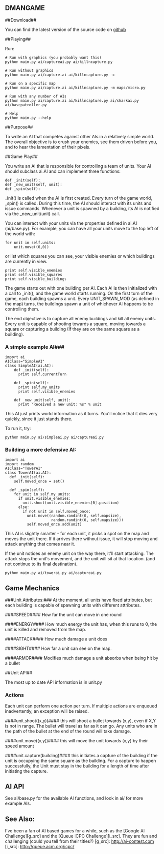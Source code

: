 DMANGAME
--------

##Download##

You can find the latest version of the source code on [github][]

[github]:http://github.com/okayzed/dmangame

##Playing##

Run:

    # Run with graphics (you probably want this)
    python main.py ai/captureai.py ai/killncapture.py

    # Run without graphics
    python main.py ai/capture.ai ai/killncapture.py -c

    # Run on a specific map
    python main.py ai/capture.ai ai/killncapture.py -m maps/micro.py

    # Run with any number of AIs
    python main.py ai/capture.ai ai/killncapture.py ai/sharkai.py ai/basepatroller.py

    # Help
    python main.py --help


##Purpose##

To write an AI that competes against other AIs in a relatively simple world.
The overall objective is to crush your enemies, see them driven before you, and
to hear the lamentation of their pixels.


##Game Play##

You write an AI that is responsible for controlling a team of
units. Your AI should subclass ai.AI and can implement three functions:

    def _init(self):
    def _new_unit(self, unit):
    def _spin(self):

_init() is called when the AI is first created. Every turn of
the game world, _spin() is called. During this time, the AI
should interact with its units and issue commands. Whenever a
unit is spawned by a building, its AI is notified via the
_new_unit(unit) call.

You can interact with your units via the properties defined
in ai.AI (ai/base.py). For example, you can have all your
units move to the top left of the world with:

    for unit in self.units:
        unit.move((0,0))

or list which squares you can see, your visible enemies or which buildings are currently in view.

    print self.visible_enemies
    print self.visible_squares
    print self.visible_buildings



The game starts out with one building per AI. Each AI is then initialized with
a call to _init(), and the game world starts running. On the first turn of the
game, each building spawns a unit. Every UNIT_SPAWN_MOD (as defined in the map)
turns, the buildings spawn a unit of whichever AI happens to be controlling
them.

The end objective is to capture all enemy buildings and kill all enemy units.
Every unit is capable of shooting towards a square, moving towards a square or
capturing a building (If they are on the same square as a building).

### A simple example AI###

    import ai
    AIClass="SimpleAI"
    class SimpleAI(ai.AI):
        def _init(self):
          print self.currentTurn

        def _spin(self):
          print self.my_units
          print self.visible_enemies

        def _new_unit(self, unit):
          print "Received a new unit: %s" % unit


This AI just prints world information as it turns. You'll notice that it dies
very quickly, since it just stands there.

To run it, try:

    python main.py ai/simpleai.py ai/captureai.py

### Building a more defensive AI: ###


    import ai
    import random
    AIClass="TowerAI"
    class TowerAI(ai.AI):
      def _init(self):
        self.moved_once = set()

      def _spin(self):
        for unit in self.my_units:
          if unit.visible_enemies:
            unit.shoot(unit.visible_enemies[0].position)
          else:
            if not unit in self.moved_once:
              unit.move((random.randint(0, self.mapsize),
                         random.randint(0, self.mapsize)))
              self.moved_once.add(unit)

This AI is slightly smarter - for each unit, it picks a spot on the map and
moves the unit there. If it arrives there without issue, it will stop moving
and attack anything that comes near it.

If the unit notices an enemy unit on the way there, it'll start attacking. The
attack stops the unit's movement, and the unit will sit at that location. (and
not continue to its final destination).

    python main.py ai/towerai.py ai/captureai.py

## Game Mechanics ##

###Unit Attributes:###
  At the moment, all units have fixed attributes, but each building is capable
  of spawning units with different attributes.

####SPEED####
How far the unit can move in one round

####ENERGY####
How much energy the unit has, when this runs to 0, the unit
is killed and removed from the map.

####ATTACK####
How much damage a unit does

####SIGHT####
How far a unit can see on the map.

####ARMOR####
Modifies much damage a unit absorbs when being hit by a bullet

##Unit API##

The most up to date API information is in unit.py

### Actions ###

Each unit can perform one action per turn. If multiple actions are enqueued
inadvertently, an exception will be raised.

####unit.shoot((x,y))####
  this will shoot a bullet towards (x,y), even if X,Y is not in range. The
  bullet will travel as far as it can go. Any units who are in the path of the
  bullet at the end of the round will take damage.

####unit.move((x,y))####
  this will move the unit towards (x,y) by their speed amount

####unit.capture(building)####
  this initiates a capture of the building if the unit is occupying the same
  square as the building.  For a capture to happen successfully, the Unit must
  stay in the building for a length of time after initiating the capture.


## AI API ##

See ai/base.py for the available AI functions, and look in ai/ for more example AIs.


See Also:
---------
I've been a fan of AI based games for a while, such as the [Google AI
Challenge][g_src] and the [Queue ICPC Challenge][i_src]. They are fun and challenging
(could you tell from their titles?)
[g_src]: http://ai-contest.com
[i_src]: http://queue.acm.org/icpc/

